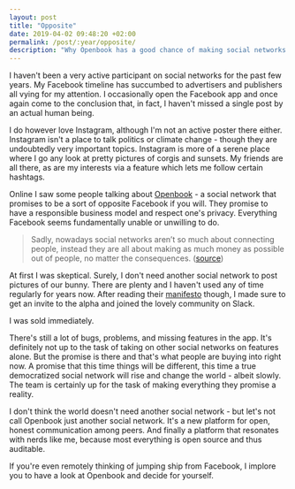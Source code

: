 ```yaml
---
layout: post
title: "Opposite"
date: 2019-04-02 09:48:20 +02:00
permalink: /post/:year/opposite/
description: "Why Openbook has a good chance of making social networks relevant again."
---
```


I haven't been a very active participant on social networks for the past few years. My Facebook timeline has succumbed to advertisers and publishers all vying for my attention. I occasionally open the Facebook app and once again come to the conclusion that, in fact, I haven't missed a single post by an actual human being.

I do however love Instagram, although I'm not an active poster there either. Instagram isn't a place to talk politics or climate change - though they are undoubtedly very important topics. Instagram is more of a serene place where I go any look at pretty pictures of corgis and sunsets. My friends are all there, as are my interests via a feature which lets me follow certain hashtags.

Online I saw some people talking about [Openbook](https://www.openbook.social/en/home) - a social network that promises to be a sort of opposite Facebook if you will. They promise to have a responsible business model and respect one's privacy. Everything Facebook seems fundamentally unable or unwilling to do. 

> Sadly, nowadays social networks aren’t so much about connecting people, instead they are all about making as much money as possible out of people, no matter the consequences. ([source](https://www.openbook.social/en/manifesto))

At first I was skeptical. Surely, I don't need another social network to post pictures of our bunny. There are plenty and I haven't used any of time regularly for years now. After reading their [manifesto](https://www.openbook.social/en/manifesto) though, I made sure to get an invite to the alpha and joined the lovely community on Slack.

I was sold immediately. 

There's still a lot of bugs, problems, and missing features in the app. It's definitely not up to the task of taking on other social networks on features alone. But the promise is there and that's what people are buying into right now. A promise that this time things will be different, this time a true democratized social network will rise and change the world - albeit slowly. The team is certainly up for the task of making everything they promise a reality. 

I don't think the world doesn't need another social network - but let's not call Openbook just another social network. It's a new platform for open, honest communication among peers. And finally a platform that resonates with nerds like me, because most everything is open source and thus auditable. 

If you're even remotely thinking of jumping ship from Facebook, I implore you to have a look at Openbook and decide for yourself. 




